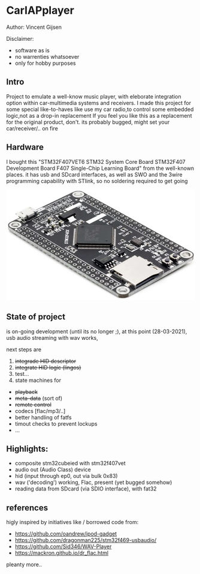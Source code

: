 # CarIAPplayer

Author: Vincent Gijsen

Disclaimer: 
* software as is
* no warrenties whatsoever
* only for hobby purposes
 

## Intro
Project to emulate a well-know music player, with eleborate integration option within car-multimedia systems and receivers.
I made this project for some special like-to-haves like use my car radio,to control some embedded logic,not as a drop-in replacement
If you feel you like this as a replacement for the original product, don't. its probably bugged, might set your car/receiver/.. on fire

## Hardware
I bought this "STM32F407VET6 STM32 System Core Board STM32F407 Development Board F407 Single-Chip Learning Board" from the well-known places.
it has usb and SDcard interfaces, as well as SWO and the 3wire programming capability with STlink, so no soldering required to get going

![](docs/board.jpg "board")

## State of project
is on-going development (until its no longer ;), at this point (28-03-2021), usb audio streaming with wav works,

next steps are 
1) ~~integrade HID descriptor~~
2) ~~integrate HID logic (lingos)~~
3) test...
4) state machines for
 * ~~playback~~
 * ~~meta-data~~ (sort of)
 * ~~remote control~~
 * codecs [flac/mp3/..]
 * better handling of fatfs
 * timout checks to prevent lockups
 * ...

## Highlights:
* composite stm32cubeied with stm32f407vet
* audio out (Audio Class) device
* hid (input through ep0, out via bulk 0x83)
* wav ('decoding') working, Flac, present (yet bugged somehow)
* reading data from SDcard (via SDIO interface), with fat32



## references
higly inspired by initiatives like / borrowed code from:

* https://github.com/oandrew/ipod-gadget
* https://github.com/dragonman225/stm32f469-usbaudio/
* https://github.com/Sid346/WAV-Player
* https://mackron.github.io/dr_flac.html

pleanty more..
